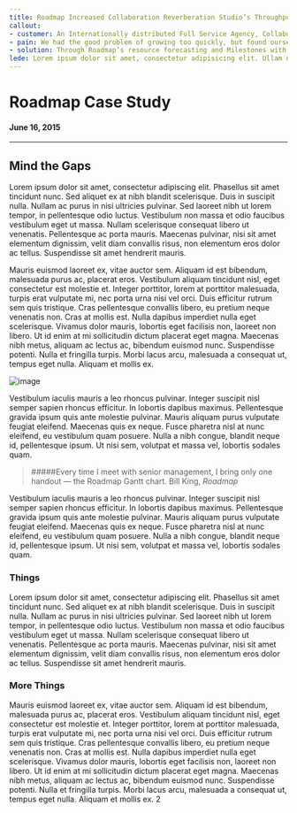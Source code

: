 ```yaml
---
title: Roadmap Increased Collaboration Reverberation Studio’s Throughput
callout:
- customer: An Internationally distributed Full Service Agency, Collaboration Reverberation (CR) specializes in brand story telling, graphic design, and web development.
- pain: We had the good problem of growing too quickly, but found ourselves struggling to manage complex projects in Basecamp’s limited interface.
- solution: Through Roadmap’s resource forecasting and Milestones with dependency tracking, we increased our productivity by 26%, and reduced missed deadlines by 60%.
lede: Lorem ipsum dolor sit amet, consectetur adipisicing elit. Ullam nesciunt vitae minima vel est? Error dignissimos, excepturi magnam aspernatur rem pariatur recusandae inventore ut tenetur doloribus qui fugiat quaerat, eveniet.
---
```


# Roadmap Case Study

#### June 16, 2015
***

## Mind the Gaps

Lorem ipsum dolor sit amet, consectetur adipiscing elit. Phasellus sit amet tincidunt nunc. Sed aliquet ex at nibh blandit scelerisque. Duis in suscipit nulla. Nullam ac purus in nisi ultricies pulvinar. Sed laoreet nibh ut lorem tempor, in pellentesque odio luctus. Vestibulum non massa et odio faucibus vestibulum eget ut massa. Nullam scelerisque consequat libero ut venenatis. Pellentesque ac porta mauris. Maecenas pulvinar, nisi sit amet elementum dignissim, velit diam convallis risus, non elementum eros dolor ac tellus. Suspendisse sit amet hendrerit mauris.

Mauris euismod laoreet ex, vitae auctor sem. Aliquam id est bibendum, malesuada purus ac, placerat eros. Vestibulum aliquam tincidunt nisl, eget consectetur est molestie et. Integer porttitor, lorem at porttitor malesuada, turpis erat vulputate mi, nec porta urna nisi vel orci. Duis efficitur rutrum sem quis tristique. Cras pellentesque convallis libero, eu pretium neque venenatis non. Cras at mollis est. Nulla dapibus imperdiet nulla eget scelerisque. Vivamus dolor mauris, lobortis eget facilisis non, laoreet non libero. Ut id enim at mi sollicitudin dictum placerat eget magna. Maecenas nibh metus, aliquam ac lectus ac, bibendum euismod nunc. Suspendisse potenti. Nulla et fringilla turpis. Morbi lacus arcu, malesuada a consequat ut, tempus eget nulla. Aliquam et mollis ex.

![image](http://fillmurray.com/600/300)

Vestibulum iaculis mauris a leo rhoncus pulvinar. Integer suscipit nisl semper sapien rhoncus efficitur. In lobortis dapibus maximus. Pellentesque gravida ipsum quis ante molestie pulvinar. Mauris aliquam purus vulputate feugiat eleifend. Maecenas quis ex neque. Fusce pharetra nisl at nunc eleifend, eu vestibulum quam posuere. Nulla a nibh congue, blandit neque id, pellentesque ipsum. Ut nisi sem, volutpat et massa vel, lobortis sodales quam.

> #####Every time I meet with senior management, I bring only one handout — the Roadmap Gantt chart.
>Bill King, _Roadmap_

Vestibulum iaculis mauris a leo rhoncus pulvinar. Integer suscipit nisl semper sapien rhoncus efficitur. In lobortis dapibus maximus. Pellentesque gravida ipsum quis ante molestie pulvinar. Mauris aliquam purus vulputate feugiat eleifend. Maecenas quis ex neque. Fusce pharetra nisl at nunc eleifend, eu vestibulum quam posuere. Nulla a nibh congue, blandit neque id, pellentesque ipsum. Ut nisi sem, volutpat et massa vel, lobortis sodales quam.

### Things

Lorem ipsum dolor sit amet, consectetur adipiscing elit. Phasellus sit amet tincidunt nunc. Sed aliquet ex at nibh blandit scelerisque. Duis in suscipit nulla. Nullam ac purus in nisi ultricies pulvinar. Sed laoreet nibh ut lorem tempor, in pellentesque odio luctus. Vestibulum non massa et odio faucibus vestibulum eget ut massa. Nullam scelerisque consequat libero ut venenatis. Pellentesque ac porta mauris. Maecenas pulvinar, nisi sit amet elementum dignissim, velit diam convallis risus, non elementum eros dolor ac tellus. Suspendisse sit amet hendrerit mauris.

### More Things

Mauris euismod laoreet ex, vitae auctor sem. Aliquam id est bibendum, malesuada purus ac, placerat eros. Vestibulum aliquam tincidunt nisl, eget consectetur est molestie et. Integer porttitor, lorem at porttitor malesuada, turpis erat vulputate mi, nec porta urna nisi vel orci. Duis efficitur rutrum sem quis tristique. Cras pellentesque convallis libero, eu pretium neque venenatis non. Cras at mollis est. Nulla dapibus imperdiet nulla eget scelerisque. Vivamus dolor mauris, lobortis eget facilisis non, laoreet non libero. Ut id enim at mi sollicitudin dictum placerat eget magna. Maecenas nibh metus, aliquam ac lectus ac, bibendum euismod nunc. Suspendisse potenti. Nulla et fringilla turpis. Morbi lacus arcu, malesuada a consequat ut, tempus eget nulla. Aliquam et mollis ex.
2
